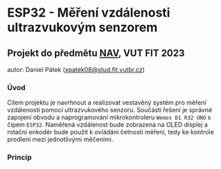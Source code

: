 # ESP32 - Měření vzdálenosti ultrazvukovým senzorem

## Projekt do předmětu [NAV](https://www.fit.vut.cz/study/course/NAV/.cs), VUT FIT 2023

autor: Daniel Pátek (xpatek08@stud.fit.vutbr.cz)

### Úvod

Cílem projektu je navrhnout a realizovat vestavěný systém pro měření vzdálenosti pomocí ultrazvukového senzoru. Součástí řešení je správné zapojení obvodu a naprogramování mikrokontroleru `Wemos D1 R32 UNO` s čipem `ESP32`. Naměřená vzdálenost bude zobrazena na OLED displej a rotační enkodér bude použit k ovládání četnosti měření, tedy ke kontrole prodlení mezi jednotlivými měčeními.

### Princip